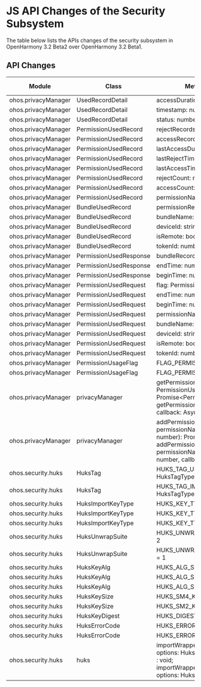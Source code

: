 # JS API Changes of the Security Subsystem

The table below lists the APIs changes of the security subsystem in OpenHarmony 3.2 Beta2 over OpenHarmony 3.2 Beta1.

## API Changes

| Module| Class| Method/Attribute/Enumeration/Constant| Change Type|
|---|---|---|---|
| ohos.privacyManager | UsedRecordDetail | accessDuration: number; | Added|
| ohos.privacyManager | UsedRecordDetail | timestamp: number; | Added|
| ohos.privacyManager | UsedRecordDetail | status: number; | Added|
| ohos.privacyManager | PermissionUsedRecord | rejectRecords: Array\<UsedRecordDetail>; | Added|
| ohos.privacyManager | PermissionUsedRecord | accessRecords: Array\<UsedRecordDetail>; | Added|
| ohos.privacyManager | PermissionUsedRecord | lastAccessDuration: number; | Added|
| ohos.privacyManager | PermissionUsedRecord | lastRejectTime: number; | Added|
| ohos.privacyManager | PermissionUsedRecord | lastAccessTime: number; | Added|
| ohos.privacyManager | PermissionUsedRecord | rejectCount: number; | Added|
| ohos.privacyManager | PermissionUsedRecord | accessCount: number; | Added|
| ohos.privacyManager | PermissionUsedRecord | permissionName: string; | Added|
| ohos.privacyManager | BundleUsedRecord | permissionRecords: Array\<PermissionUsedRecord>; | Added|
| ohos.privacyManager | BundleUsedRecord | bundleName: string; | Added|
| ohos.privacyManager | BundleUsedRecord | deviceId: string; | Added|
| ohos.privacyManager | BundleUsedRecord | isRemote: boolean; | Added|
| ohos.privacyManager | BundleUsedRecord | tokenId: number; | Added|
| ohos.privacyManager | PermissionUsedResponse | bundleRecords: Array\<BundleUsedRecord>; | Added|
| ohos.privacyManager | PermissionUsedResponse | endTime: number; | Added|
| ohos.privacyManager | PermissionUsedResponse | beginTime: number; | Added|
| ohos.privacyManager | PermissionUsedRequest | flag: PermissionUsageFlag; | Added|
| ohos.privacyManager | PermissionUsedRequest | endTime: number; | Added|
| ohos.privacyManager | PermissionUsedRequest | beginTime: number; | Added|
| ohos.privacyManager | PermissionUsedRequest | permissionNames: Array\<string>; | Added|
| ohos.privacyManager | PermissionUsedRequest | bundleName: string; | Added|
| ohos.privacyManager | PermissionUsedRequest | deviceId: string; | Added|
| ohos.privacyManager | PermissionUsedRequest | isRemote: boolean; | Added|
| ohos.privacyManager | PermissionUsedRequest | tokenId: number; | Added|
| ohos.privacyManager | PermissionUsageFlag | FLAG_PERMISSION_USAGE_DETAIL = 1 | Added|
| ohos.privacyManager | PermissionUsageFlag | FLAG_PERMISSION_USAGE_SUMMARY = 0 | Added|
| ohos.privacyManager | privacyManager | getPermissionUsedRecords(request: PermissionUsedRequest): Promise\<PermissionUsedResponse>;<br>getPermissionUsedRecords(request: PermissionUsedRequest, callback: AsyncCallback\<PermissionUsedResponse>): void; | Added|
| ohos.privacyManager | privacyManager | addPermissionUsedRecord(tokenID: number, permissionName: string, successCount: number, failCount: number): Promise\<number>;<br>addPermissionUsedRecord(tokenID: number, permissionName: string, successCount: number, failCount: number, callback: AsyncCallback\<number>): void; | Added|
| ohos.security.huks | HuksTag | HUKS_TAG_UNWRAP_ALGORITHM_SUITE = HuksTagType.HUKS_TAG_TYPE_UINT \| 26 | Added|
| ohos.security.huks | HuksTag | HUKS_TAG_IMPORT_KEY_TYPE = HuksTagType.HUKS_TAG_TYPE_UINT \| 25 | Added|
| ohos.security.huks | HuksImportKeyType | HUKS_KEY_TYPE_KEY_PAIR = 2 | Added|
| ohos.security.huks | HuksImportKeyType | HUKS_KEY_TYPE_PRIVATE_KEY = 1 | Added|
| ohos.security.huks | HuksImportKeyType | HUKS_KEY_TYPE_PUBLIC_KEY = 0 | Added|
| ohos.security.huks | HuksUnwrapSuite | HUKS_UNWRAP_SUITE_ECDH_AES_256_GCM_NOPADDING = 2 | Added|
| ohos.security.huks | HuksUnwrapSuite | HUKS_UNWRAP_SUITE_X25519_AES_256_GCM_NOPADDING = 1 | Added|
| ohos.security.huks | HuksKeyAlg | HUKS_ALG_SM4 = 152 | Added|
| ohos.security.huks | HuksKeyAlg | HUKS_ALG_SM3 = 151 | Added|
| ohos.security.huks | HuksKeyAlg | HUKS_ALG_SM2 = 150 | Added|
| ohos.security.huks | HuksKeySize | HUKS_SM4_KEY_SIZE_128 = 128 | Added|
| ohos.security.huks | HuksKeySize | HUKS_SM2_KEY_SIZE_256 = 256 | Added|
| ohos.security.huks | HuksKeyDigest | HUKS_DIGEST_SM3 = 2 | Added|
| ohos.security.huks | HuksErrorCode | HUKS_ERROR_INVALID_USAGE_OF_KEY = -127 | Added|
| ohos.security.huks | HuksErrorCode | HUKS_ERROR_INVALID_WRAPPED_FORMAT = -126 | Added|
| ohos.security.huks | huks | importWrappedKey(keyAlias: string, wrappingKeyAlias: string, options: HuksOptions, callback: AsyncCallback\<HuksResult>) : void;<br>importWrappedKey(keyAlias: string, wrappingKeyAlias: string, options: HuksOptions) : Promise\<HuksResult>; | Added|
